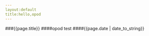 ```yaml
---
layout:default
title:hello,opod
---
```

###{{page.title}}
####opod test
####{{page.date | date_to_string}}

